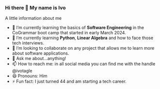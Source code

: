 ### Hi there 👋 My name is Ivo

<!--
**ivotagle/ivotagle** is a ✨ _special_ ✨ repository because its `README.md` (this file) appears on your GitHub profile.-->

A little information about me
- 🔭 I’m currently learning the basics of **Software Engineering** in the CoGrammar boot camp that started in early March 2024.
- 🌱 I’m currently learning **Python**, **Linear Algebra** and how to face those tech interviews.
- 👯 I’m looking to collaborate on any project that allows me to learn more about software applications.
- 💬 Ask me about...anything!
- 📫 How to reach me: in all social media you can find me with the handle @ivotagle
- 😄 Pronouns: Him
- ⚡ Fun fact: I just turned 44 and am starting a tech career.

